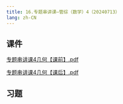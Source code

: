 ```yaml
---
title: 16.专题串讲课—管综（数学）4（20240713）
lang: zh-CN
---
```


## 课件
[专题串讲课4几何【课前】.pdf](..%2F..%2Fpublic%2Fmath%2F2.%E6%95%B0%E5%AD%A6-%E6%AD%A3%E5%BC%8F%E8%AF%BE%2F16.%E4%B8%93%E9%A2%98%E4%B8%B2%E8%AE%B2%E8%AF%BE%E2%80%94%E7%AE%A1%E7%BB%BC%EF%BC%88%E6%95%B0%E5%AD%A6%EF%BC%894%EF%BC%8820240713%EF%BC%89%2F%E4%B8%93%E9%A2%98%E4%B8%B2%E8%AE%B2%E8%AF%BE4%E5%87%A0%E4%BD%95%E3%80%90%E8%AF%BE%E5%89%8D%E3%80%91.pdf)

[专题串讲课4几何【课后】.pdf](..%2F..%2Fpublic%2Fmath%2F2.%E6%95%B0%E5%AD%A6-%E6%AD%A3%E5%BC%8F%E8%AF%BE%2F16.%E4%B8%93%E9%A2%98%E4%B8%B2%E8%AE%B2%E8%AF%BE%E2%80%94%E7%AE%A1%E7%BB%BC%EF%BC%88%E6%95%B0%E5%AD%A6%EF%BC%894%EF%BC%8820240713%EF%BC%89%2F%E4%B8%93%E9%A2%98%E4%B8%B2%E8%AE%B2%E8%AF%BE4%E5%87%A0%E4%BD%95%E3%80%90%E8%AF%BE%E5%90%8E%E3%80%91.pdf)
## 习题
```



```

